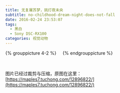 ```yaml
---
title: 无复屠苏梦，挑灯夜未央
subtitle: no-childhood-dream-night-does-not-fall
date: 2016-02-24 23:53:07
tags:
  - 黑白
  - Sony DSC-RX100
categories: 视觉动物
---
```

{% grouppicture 4-2 %}
<img data-original="http://oc3nlt0h2.bkt.clouddn.com/00869.gif" />
<img data-original="http://oc3nlt0h2.bkt.clouddn.com/00865.gif" />
<img data-original="http://oc3nlt0h2.bkt.clouddn.com/00866.gif" />
<img data-original="http://oc3nlt0h2.bkt.clouddn.com/00886.gif" />
{% endgrouppicture %}

<!-- more -->

<br />

图片已经过裁剪与压缩，原图在这里：[https://maples7.tuchong.com/12896822/](https://maples7.tuchong.com/12896822/)
